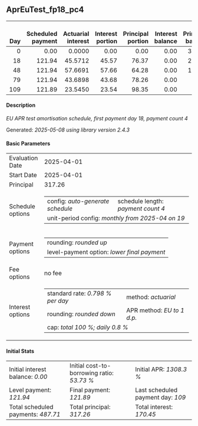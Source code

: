 <h2>AprEuTest_fp18_pc4</h2>
<table>
    <thead style="vertical-align: bottom;">
        <th style="text-align: right;">Day</th>
        <th style="text-align: right;">Scheduled payment</th>
        <th style="text-align: right;">Actuarial interest</th>
        <th style="text-align: right;">Interest portion</th>
        <th style="text-align: right;">Principal portion</th>
        <th style="text-align: right;">Interest balance</th>
        <th style="text-align: right;">Principal balance</th>
        <th style="text-align: right;">Total actuarial interest</th>
        <th style="text-align: right;">Total interest</th>
        <th style="text-align: right;">Total principal</th>
    </thead>
    <tr style="text-align: right;">
        <td class="ci00">0</td>
        <td class="ci01" style="white-space: nowrap;">0.00</td>
        <td class="ci02">0.0000</td>
        <td class="ci03">0.00</td>
        <td class="ci04">0.00</td>
        <td class="ci05">0.00</td>
        <td class="ci06">317.26</td>
        <td class="ci07">0.0000</td>
        <td class="ci08">0.00</td>
        <td class="ci09">0.00</td>
    </tr>
    <tr style="text-align: right;">
        <td class="ci00">18</td>
        <td class="ci01" style="white-space: nowrap;">121.94</td>
        <td class="ci02">45.5712</td>
        <td class="ci03">45.57</td>
        <td class="ci04">76.37</td>
        <td class="ci05">0.00</td>
        <td class="ci06">240.89</td>
        <td class="ci07">45.5712</td>
        <td class="ci08">45.57</td>
        <td class="ci09">76.37</td>
    </tr>
    <tr style="text-align: right;">
        <td class="ci00">48</td>
        <td class="ci01" style="white-space: nowrap;">121.94</td>
        <td class="ci02">57.6691</td>
        <td class="ci03">57.66</td>
        <td class="ci04">64.28</td>
        <td class="ci05">0.00</td>
        <td class="ci06">176.61</td>
        <td class="ci07">103.2403</td>
        <td class="ci08">103.23</td>
        <td class="ci09">140.65</td>
    </tr>
    <tr style="text-align: right;">
        <td class="ci00">79</td>
        <td class="ci01" style="white-space: nowrap;">121.94</td>
        <td class="ci02">43.6898</td>
        <td class="ci03">43.68</td>
        <td class="ci04">78.26</td>
        <td class="ci05">0.00</td>
        <td class="ci06">98.35</td>
        <td class="ci07">146.9301</td>
        <td class="ci08">146.91</td>
        <td class="ci09">218.91</td>
    </tr>
    <tr style="text-align: right;">
        <td class="ci00">109</td>
        <td class="ci01" style="white-space: nowrap;">121.89</td>
        <td class="ci02">23.5450</td>
        <td class="ci03">23.54</td>
        <td class="ci04">98.35</td>
        <td class="ci05">0.00</td>
        <td class="ci06">0.00</td>
        <td class="ci07">170.4751</td>
        <td class="ci08">170.45</td>
        <td class="ci09">317.26</td>
    </tr>
</table>
<h4>Description</h4>
<p><i>EU APR test amortisation schedule, first payment day 18, payment count 4</i></p>
<p>Generated: <i>2025-05-08 using library version 2.4.3</i></p>
<h4>Basic Parameters</h4>
<table>
    <tr>
        <td>Evaluation Date</td>
        <td>2025-04-01</td>
    </tr>
    <tr>
        <td>Start Date</td>
        <td>2025-04-01</td>
    </tr>
    <tr>
        <td>Principal</td>
        <td>317.26</td>
    </tr>
    <tr>
        <td>Schedule options</td>
        <td>
            <table>
                <tr>
                    <td>config: <i>auto-generate schedule</i></td>
                    <td>schedule length: <i><i>payment count</i> 4</i></td>
                </tr>
                <tr>
                    <td colspan="2" style="white-space: nowrap;">unit-period config: <i>monthly from 2025-04 on 19</i></td>
                </tr>
            </table>
        </td>
    </tr>
    <tr>
        <td>Payment options</td>
        <td>
            <table>
                <tr>
                    <td>rounding: <i>rounded up</i></td>
                </tr>
                <tr>
                    <td>level-payment option: <i>lower&nbsp;final&nbsp;payment</i></td>
                </tr>
            </table>
        </td>
    </tr>
    <tr>
        <td>Fee options</td>
        <td>no fee
        </td>
    </tr>
    <tr>
        <td>Interest options</td>
        <td>
            <table>
                <tr>
                    <td>standard rate: <i>0.798 % per day</i></td>
                    <td>method: <i>actuarial</i></td>
                </tr>
                <tr>
                    <td>rounding: <i>rounded down</i></td>
                    <td>APR method: <i>EU to 1 d.p.</i></td>
                </tr>
                <tr>
                    <td colspan="2">cap: <i>total 100 %; daily 0.8 %</td>
                </tr>
            </table>
        </td>
    </tr>
</table>
<h4>Initial Stats</h4>
<table>
    <tr>
        <td>Initial interest balance: <i>0.00</i></td>
        <td>Initial cost-to-borrowing ratio: <i>53.73 %</i></td>
        <td>Initial APR: <i>1308.3 %</i></td>
    </tr>
    <tr>
        <td>Level payment: <i>121.94</i></td>
        <td>Final payment: <i>121.89</i></td>
        <td>Last scheduled payment day: <i>109</i></td>
    </tr>
    <tr>
        <td>Total scheduled payments: <i>487.71</i></td>
        <td>Total principal: <i>317.26</i></td>
        <td>Total interest: <i>170.45</i></td>
    </tr>
</table>